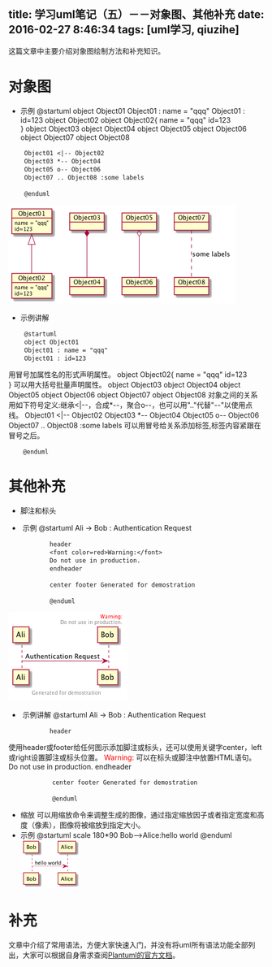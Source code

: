 title:  学习uml笔记（五）－－对象图、其他补充
date: 2016-02-27 8:46:34
tags: [uml学习, qiuzihe]
---
 
这篇文章中主要介绍对象图绘制方法和补充知识。

#  对象图
 - 示例
        @startuml
        object Object01
        Object01 : name = "qqq"
        Object01 : id=123
        object Object02
        object Object02{
        name = "qqq"
        id=123   
        }
        object Object03
        object Object04
        object Object05
        object Object06
        object Object07
        object Object08

        Object01 <|-- Object02
        Object03 *-- Object04
        Object05 o-- Object06
        Object07 .. Object08 :some labels

        @enduml
![示例图像](/img/uml/5/image1.png)
 - 示例讲解

        @startuml
        object Object01
        Object01 : name = "qqq"
        Object01 : id=123
用冒号加属性名的形式声明属性。
        object Object02{
        name = "qqq"
        id=123      
        }
可以用大括号批量声明属性。
        object Object03
        object Object04
        object Object05
        object Object06
        object Object07
        object Object08
对象之间的关系用如下符号定义:继承<|--，合成*--，聚合o--，也可以用".."代替"--"以使用点线。
        Object01 <|-- Object02
        Object03 *-- Object04
        Object05 o-- Object06
        Object07 .. Object08 :some labels
可以用冒号给关系添加标签,标签内容紧跟在冒号之后。

        @enduml

#  其他补充
 - 脚注和标头
  -  示例
                @startuml
                Ali -> Bob  : Authentication Request

                header
                <font color=red>Warning:</font>
                Do not use in production.
                endheader

                center footer Generated for demostration

                @enduml
![示例图像](/img/uml/5/image2.png)
  -  示例讲解
                @startuml
                Ali -> Bob  : Authentication Request

                header
使用header或footer给任何图示添加脚注或标头，还可以使用关键字center，left或right设置脚注或标头位置。
                <font color=red>Warning:</font>
可以在标头或脚注中放置HTML语句。
                Do not use in production.
                endheader

                center footer Generated for demostration

                @enduml
- 缩放
可以用缩放命令来调整生成的图像，通过指定缩放因子或者指定宽度和高度（像素），图像将被缩放到指定大小。
 - 示例
        @startuml
        scale 180*90
        Bob-->Alice:hello world
        @enduml
![示例图像](/img/uml/5/image3.png)


# 补充
文章中介绍了常用语法，方便大家快速入门，并没有将uml所有语法功能全部列出，大家可以根据自身需求查阅[Plantuml的官方文档](http://zh.plantuml.com)。






































        




























  

























